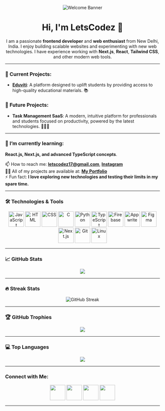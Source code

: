 <p align="center">
  <img src="https://github.com/user-attachments/assets/f987e8bb-9d26-4985-a7b4-520080fc97d6" alt="Welcome Banner" />
</p>

<h1 align="center">Hi, I'm LetsCodez 👋</h1>

<p align="center">
  I am a passionate <strong>frontend developer</strong> and <strong>web enthusiast</strong> from New Delhi, India. I enjoy building scalable websites and experimenting with new web technologies. I have experience working with <strong>Next.js</strong>, <strong>React</strong>, <strong>Tailwind CSS</strong>, and other modern web tools.
</p>

<hr />

### 🚀 Current Projects:
- **[Eduviti](https://eduviti.vercel.app/)**: A platform designed to uplift students by providing access to high-quality educational materials. 📚

### 🔮 Future Projects:
- **Task Management SaaS**: A modern, intuitive platform for professionals and students focused on productivity, powered by the latest technologies. 🧑‍💻✨

<hr />

### 🌱 I’m currently learning:
**React.js, Next.js, and advanced TypeScript concepts**.

📫 How to reach me: **letscodez17@gmail.com**, **[Instagram](https://www.instagram.com/letscodez17/?utm_source=ig_web_button_share_sheet)**  
👨‍💻 All of my projects are available at: **[My Portfolio](https://github.com/LetsCodez)**  
⚡ Fun fact: **I love exploring new technologies and testing their limits in my spare time.**

<hr />

### 🛠️ Technologies & Tools

<p align="center">
  <img width="50" height="50" src="https://cdn.worldvectorlogo.com/logos/logo-javascript.svg" alt="JavaScript" />
  <img width="50" height="50" src="https://imgs.search.brave.com/-A7DMn2sD4NJtodxwkO-SQM6qd5-pMzItJulgw-SvIQ/rs:fit:860:0:0:0/g:ce/aHR0cHM6Ly9jZG4u/d29ybGR2ZWN0b3Js/b2dvLmNvbS9sb2dv/cy9odG1sLTEuc3Zn" alt="HTML" />
  <img width="50" height="50" src="https://imgs.search.brave.com/kTKvDjFg8uSx56pZHmcFxgYwJRkOlbH6oHO9WSe8TFA/rs:fit:860:0:0:0/g:ce/aHR0cHM6Ly91cGxv/YWQud2lraW1lZGlh/Lm9yZy93aWtpcGVk/aWEvY29tbW9ucy82/LzYyL0NTUzNfbG9n/by5zdmc" alt="CSS" />
  <img width="50" height="50" src="https://imgs.search.brave.com/hlJLlUrLwzhpgfcIGN6vE9eNlJsA4TAPtoEGQNUY0e4/rs:fit:860:0:0:0/g:ce/aHR0cHM6Ly91cGxv/YWQud2lraW1lZGlh/Lm9yZy93aWtpcGVk/aWEvY29tbW9ucy8x/LzE4L0NfUHJvZ3Jh/bW1pbmdfTGFuZ3Vh/Z2Uuc3Zn" alt="C" />
  <img width="50" height="50" src="https://imgs.search.brave.com/RhPaD1k9tjMWwfnmHCQrCW1RHH-vy0ZbXaCza2IuQWM/rs:fit:860:0:0:0/g:ce/aHR0cHM6Ly91cGxv/YWQud2lraW1lZGlh/Lm9yZy93aWtpcGVk/aWEvY29tbW9ucy8x/LzFmL1B5dGhvbl9s/b2dvXzAxLnN2Zw" alt="Python" />
  <img width="50" height="50" src="https://imgs.search.brave.com/b1mza9u8ePJdo9VHfx00bmjzGwVI_b7cLPA1ONSjIL0/rs:fit:860:0:0:0/g:ce/aHR0cHM6Ly91cGxv/YWQud2lraW1lZGlh/Lm9yZy93aWtpcGVk/aWEvY29tbW9ucy80/LzRjL1R5cGVzY3Jp/cHRfbG9nb18yMDIw/LnN2Zw" alt="TypeScript" />
  <img width="50" src="https://imgs.search.brave.com/3gllpEmavu9dzh_yEiqGliv-7DCB05x-bNt990muJu8/rs:fit:860:0:0:0/g:ce/aHR0cHM6Ly9hc3Nl/dHMuc3RpY2twbmcu/Y29tL2ltYWdlcy81/ODQ3ZjQwZWNlZjEw/MTRjMGI1ZTQ4OGEu/cG5n" alt="Firebase" />
  <img width="50" src="https://imgs.search.brave.com/rY0t81hfytsej1UVnekrzqJEaXkKgT5RJ2WZ-0yyPGM/rs:fit:860:0:0:0/g:ce/aHR0cHM6Ly9hcHB3/cml0ZS5pby9hc3Nl/dHMvbG9nb21hcmsv/bG9nby5zdmc" alt="Appwrite" />
  <img width="50" src="https://imgs.search.brave.com/Cw7Uw4d-7CL2cDKMniS2oWCf59xdnLFUi1BXIibyguY/rs:fit:860:0:0:0/g:ce/aHR0cHM6Ly91cGxv/YWQud2lraW1lZGlh/Lm9yZy93aWtpcGVk/aWEvY29tbW9ucy8z/LzMzL0ZpZ21hLWxv/Z28uc3Zn" alt="Figma" />
  <img width="50" src="https://seeklogo.com/images/N/next-js-icon-logo-EE302D5DBD-seeklogo.com.png" alt="Next.js" />
  <img width="50" src="https://static-00.iconduck.com/assets.00/git-icon-512x512-61zfmvxk.png" alt="Git" />
  <img width="50" src="https://1000logos.net/wp-content/uploads/2017/03/LINUX-LOGO-453x500.png" alt="Linux" />
</p>

<hr />

### 📈 GitHub Stats

<p align="center">
  <img src="https://github-readme-stats.vercel.app/api?username=LetsCodez&show_icons=true&theme=dark" />
</p>

<hr />

### 🔥 Streak Stats

<p align="center">
  <img src="https://github-readme-streak-stats.herokuapp.com/?user=LetsCodez&theme=dark" alt="GitHub Streak" />
</p>

<hr />

### 🏆 GitHub Trophies

<p align="center">
  <img src="https://github-profile-trophy.vercel.app/?username=LetsCodez&theme=radical&no-bg=false&row=2&column=4" />
</p>

<hr />

### 💻 Top Languages

<p align="center">
  <img src="https://github-readme-stats.vercel.app/api/top-langs/?username=LetsCodez&layout=compact&theme=radical" />
</p>

<hr />

### Connect with Me:

<p align="center">
  <a href="https://www.linkedin.com/in/anuj-sah-0ab175334/"><img width="50" src="https://upload.wikimedia.org/wikipedia/commons/c/ca/LinkedIn_logo_initials.png" /></a>
  <a href="https://www.instagram.com/letscodez17/?utm_source=ig_web_button_share_sheet"><img width="50" src="https://cdn4.iconfinder.com/data/icons/social-media-logos-6/512/62-instagram-128.png" /></a>
  <a href="https://github.com/LetsCodez"><img width="50" src="https://upload.wikimedia.org/wikipedia/commons/9/91/Octicons-mark-github.svg" /></a>
  <a href="mailto:letscodez17@gmail.com"><img width="50" src="https://mailmeteor.com/logos/assets/PNG/Gmail_Logo_128px.png" /></a>
</p>
<hr />
